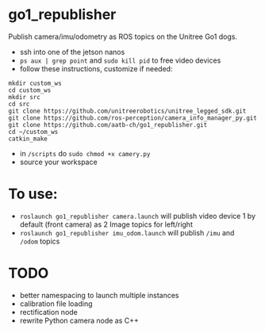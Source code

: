 # go1_republisher
Publish camera/imu/odometry as ROS topics on the Unitree Go1 dogs.

- ssh into one of the jetson nanos
- `ps aux | grep point` and `sudo kill pid` to free video devices
- follow these instructions, customize if needed:

```
mkdir custom_ws
cd custom_ws
mkdir src
cd src
git clone https://github.com/unitreerobotics/unitree_legged_sdk.git
git clone https://github.com/ros-perception/camera_info_manager_py.git
git clone https://github.com/aatb-ch/go1_republisher.git
cd ~/custom_ws
catkin_make
```

- in `/scripts` do `sudo chmod +x camery.py`
- source your workspace 

# To use:

- `roslaunch go1_republisher camera.launch` will publish video device 1 by default (front camera) as 2 Image topics for left/right
- `roslaunch go1_republisher imu_odom.launch` will publish `/imu` and `/odom` topics

# TODO

- better namespacing to launch multiple instances
- calibration file loading
- rectification node
- rewrite Python camera node as C++
